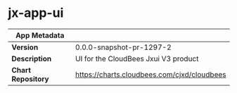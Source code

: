 # jx-app-ui

|App Metadata||
|---|---|
| **Version** | 0.0.0-snapshot-pr-1297-2 |
| **Description** | UI for the CloudBees Jxui V3 product |
| **Chart Repository** | https://charts.cloudbees.com/cjxd/cloudbees |
